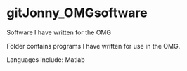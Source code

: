# gitJonny_OMGsoftware
Software I have written for the OMG

Folder contains programs I have written for use in the OMG.

Languages include:
Matlab
